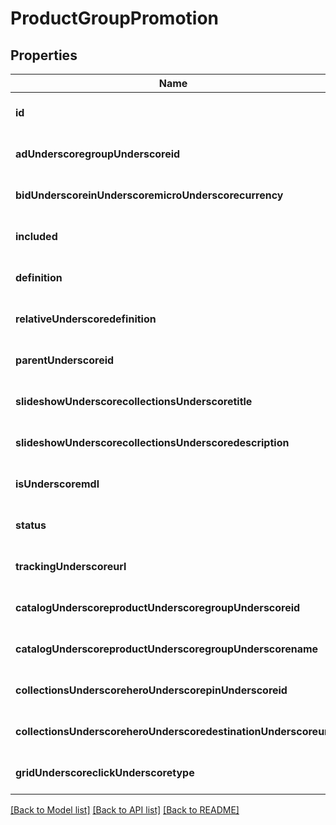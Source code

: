 # ProductGroupPromotion

## Properties
Name | Type | Description | Notes
------------ | ------------- | ------------- | -------------
**id** | **string** | id | [optional] [default to null]
**adUnderscoregroupUnderscoreid** | **string** | ad_group_id | [optional] [default to null]
**bidUnderscoreinUnderscoremicroUnderscorecurrency** | **integer** | bid_in_micro_currency | [optional] [default to null]
**included** | **boolean** | included | [optional] [default to null]
**definition** | **string** | definition | [optional] [default to null]
**relativeUnderscoredefinition** | **string** | relative_definition | [optional] [default to null]
**parentUnderscoreid** | **string** | parent_id | [optional] [default to null]
**slideshowUnderscorecollectionsUnderscoretitle** | **string** | slideshow_collections_title | [optional] [default to null]
**slideshowUnderscorecollectionsUnderscoredescription** | **string** | slideshow_collections_description | [optional] [default to null]
**isUnderscoremdl** | **boolean** | is_mdl | [optional] [default to null]
**status** | [**EntityStatus**](EntityStatus.md) |  | [optional] [default to null]
**trackingUnderscoreurl** | **string** | tracking_url | [optional] [default to null]
**catalogUnderscoreproductUnderscoregroupUnderscoreid** | **string** | catalog_product_group_id | [optional] [default to null]
**catalogUnderscoreproductUnderscoregroupUnderscorename** | **string** | product_group_promotion_name | [optional] [default to null]
**collectionsUnderscoreheroUnderscorepinUnderscoreid** | **string** | collections_hero_pin_id | [optional] [default to null]
**collectionsUnderscoreheroUnderscoredestinationUnderscoreurl** | **string** | collections_hero_destination_url | [optional] [default to null]
**gridUnderscoreclickUnderscoretype** | [**GridClickType**](GridClickType.md) |  | [optional] [default to null]

[[Back to Model list]](../README.md#documentation-for-models) [[Back to API list]](../README.md#documentation-for-api-endpoints) [[Back to README]](../README.md)


